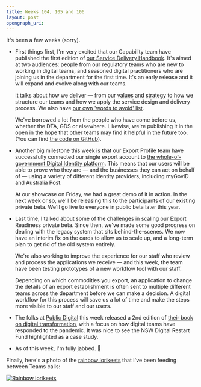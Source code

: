 ```yaml
---
title: Weeks 104, 105 and 106
layout: post
opengraph_uri:
---
```


It's been a few weeks (sorry).

* First things first, I'm very excited that our Capability team have published the first edition of [our Service Delivery Handbook][handbook]. It's aimed at two audiences: people from our regulatory teams who are new to working in digital teams, and  seasoned digital practitioners who are joining us in the department for the first time. It's an early release and it will expand and evolve along with our teams.

  It talks about how we deliver &mdash; from our [values][handbook-values] and [strategy][handbook-strategy] to how we structure our teams and how we apply the service design and delivery process. We also have [our own 'words to avoid' list][handbook-words-to-avoid].

  We've borrowed a lot from the people who have come before us, whether the DTA, GDS or elsewhere. Likewise, we're publishing it in the open in the hope that other teams may find it helpful in the future too. (You can find [the code on GitHub][handbook-github]).

* Another big milestone this week is that our Export Profile team have successfully connected our single export account to [the whole-of-government Digital Identity platform][digital-identity]. This means that our users will be able to prove who they are &mdash; and the businesses they can act on behalf of &mdash; using a variety of different identity providers, including myGovID and Australia Post.

  At our showcase on Friday, we had a great demo of it in action. In the next week or so, we'll be releasing this to the participants of our existing private beta. We'll go live to everyone in public beta later this year.

* Last time, I talked about some of the challenges in scaling our Export Readiness private beta. Since then, we've made some good progress on dealing with the legacy system that sits behind-the-scenes. We now have an interim fix on the cards to allow us to scale up, and a long-term plan to get rid of the old system entirely.

  We're also working to improve the experience for our staff who review and process the applications we receive &mdash; and this week, the team have been testing prototypes of a new workflow tool with our staff.

  Depending on which commodities you export, an application to change the details of an export establishment is often sent to multiple different teams across the department before we can make a decision. A digital workflow for this process will save us a lot of time and make the steps more visible to our staff and our users.

* The folks at [Public Digital][pd] this week released a 2nd edition of [their book on digital transformation][pd-book], with a focus on how digital teams have responded to the pandemic. It was nice to see the NSW Digital Restart Fund highlighted as a case study.

* As of this week, I'm fully jabbed. 💪

Finally, here's a photo of the [rainbow lorikeets][loris] that I've been feeding between Teams calls:

<a href="https://photo.jordanh.net/picture.php?/268">
  <img src="https://photo.jordanh.net/_data/i/upload/2021/09/12/20210912022658-2e27ae8b-me.jpg" style="max-height: 30rem;" alt="Rainbow lorikeets">
</a>



[handbook]: https://handbook.agtrade.digital/
[handbook-values]: https://handbook.agtrade.digital/culture-values/
[handbook-strategy]: https://handbook.agtrade.digital/strategy/
[handbook-words-to-avoid]: https://handbook.agtrade.digital/culture-values/language/
[handbook-github]: https://github.com/envris/digital-trade-handbook
[digital-identity]: https://www.digitalidentity.gov.au/
[pd]: https://public.digital/
[pd-book]: https://public.digital/publications
[loris]: https://en.wikipedia.org/wiki/Rainbow_lorikeet
